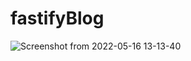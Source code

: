 # fastifyBlog


![Screenshot from 2022-05-16 13-13-40](https://user-images.githubusercontent.com/46217334/168544287-2c8de65b-ea7b-41ff-b006-cc5ff13a2b92.png)
